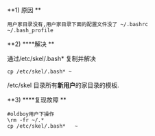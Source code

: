 **1) 原因 **

```
用户家目录没有,用户家目录下面的配置文件没了 ~/.bashrc 
~/.bash_profile
```

**2) ****解决 **

通过/etc/skel/.bash* 复制并解决 

```
cp /etc/skel/.bash* ~
```

/etc/skel 目录所有**新用户**的家目录的模板. 

**3) ****复现故障 **

```
#oldboy用户下操作
\rm -fr ~/.*
cp /etc/skel/.bash*   ~
```

